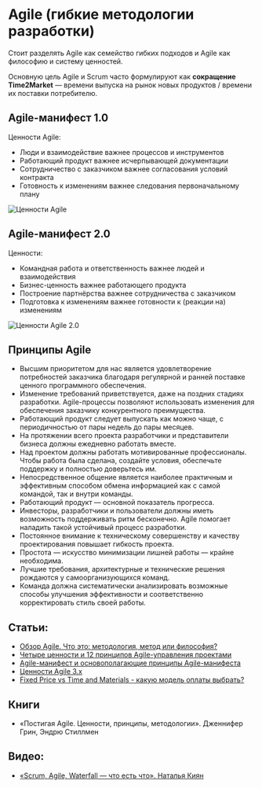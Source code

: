 # Agile (гибкие методологии разработки)

Стоит разделять Agile как семейство гибких подходов и Agile как философию и систему ценностей.

Основную цель Agile и Scrum часто формулируют как **сокращение Time2Market** — времени выпуска на рынок новых продуктов / времени их поставки потребителю.

## Agile-манифест 1.0

Ценности Agile:
- Люди и взаимодействие важнее процессов и инструментов
- Работающий продукт важнее исчерпывающей документации
- Сотрудничество с заказчиком важнее согласования условий контракта
- Готовность к изменениям важнее следования первоначальному плану

![Ценности Agile](https://scrumtrek.ru/blog/wp-content/uploads/2020/11/AgileValues.png)

## Agile-манифест 2.0

Ценности:
- Командная работа и ответственность важнее людей и взаимодействия
- Бизнес-ценность важнее работающего продукта
- Построение партнёрства важнее сотрудничества с заказчиком
- Подготовка к изменениям важнее готовности к (реакции на) изменениям

![Ценности Agile 2.0](https://miro.medium.com/max/1400/1*IanxVSs7Nf9NrAWR38153g.png)

## Принципы Agile

- Высшим приоритетом для нас является удовлетворение потребностей заказчика благодаря регулярной и ранней поставке ценного программного обеспечения.
- Изменение требований приветствуется, даже на поздних стадиях разработки. Agile-процессы позволяют использовать изменения для обеспечения заказчику конкурентного преимущества.
- Работающий продукт следует выпускать как можно чаще, с периодичностью от пары недель до пары месяцев.
- На протяжении всего проекта разработчики и представители бизнеса должны ежедневно работать вместе.
- Над проектом должны работать мотивированные профессионалы. Чтобы работа была сделана, создайте условия, обеспечьте поддержку и полностью доверьтесь им.
- Непосредственное общение является наиболее практичным и эффективным способом обмена информацией как с самой командой, так и внутри команды.
- Работающий продукт — основной показатель прогресса.
- Инвесторы, разработчики и пользователи должны иметь возможность поддерживать ритм бесконечно. Agile помогает наладить такой устойчивый процесс разработки.
- Постоянное внимание к техническому совершенству и качеству проектирования повышает гибкость проекта.
- Простота — искусство минимизации лишней работы — крайне необходима.
- Лучшие требования, архитектурные и технические решения рождаются у самоорганизующихся команд.
- Команда должна систематически анализировать возможные способы улучшения эффективности и соответственно корректировать стиль своей работы.


## Статьи:

- [Обзор Agile. Что это: методология, метод или философия?](https://scrumtrek.ru/blog/agile-scrum/4029/metodologiya-agile/)
- [Четыре ценности и 12 принципов Agile-управления проектами](https://www.wrike.com/ru/blog/chetyre-tsennosti-i-12-printsipov-agile-upravleniya-proektami/)
- [Agile-манифест и основополагающие принципы Agile-манифеста](https://brainrain.com.ua/agile/)
- [Ценности Agile 3.х](https://medium.com/smysloteka/%D1%86%D0%B5%D0%BD%D0%BD%D0%BE%D1%81%D1%82%D0%B8-agile-3-%D1%85-2c4233e7733b)
- [Fixed Price vs Time and Materials - какую модель оплаты выбрать?](https://stfalcon.com/ru/blog/post/fixed-price-vs-time-and-materials)

## Книги

- «Постигая Agile. Ценности, принципы, методологии». Дженнифер Грин, Эндрю Стиллмен


## Видео:

- [«Scrum, Agile, Waterfall — что есть что». Наталья Киян](https://www.youtube.com/watch?v=P6RKvbB2Br8)